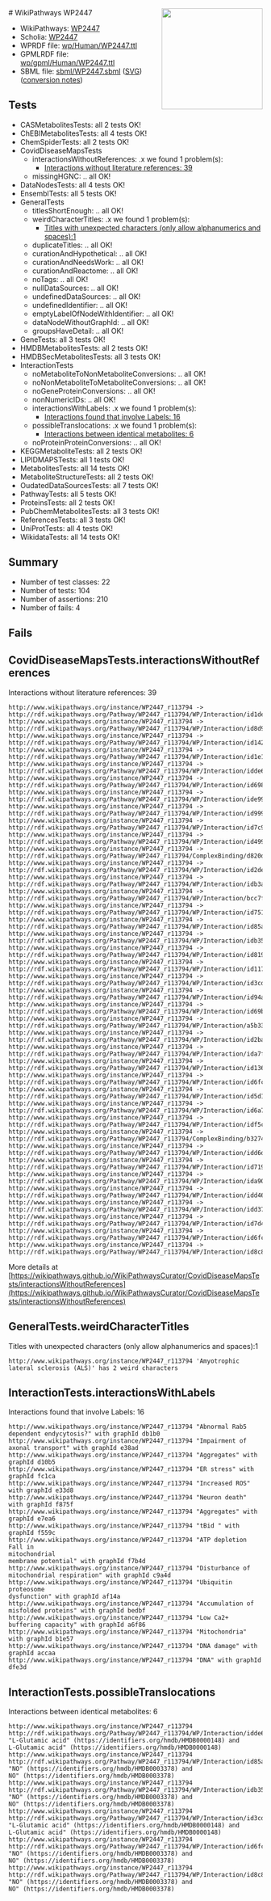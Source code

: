 <img style="float: right; width: 200px" src="../logo.png" />
# WikiPathways WP2447

* WikiPathways: [WP2447](https://identifiers.org/wikipathways:WP2447)
* Scholia: [WP2447](https://scholia.toolforge.org/wikipathways/WP2447)
* WPRDF file: [wp/Human/WP2447.ttl](../wp/Human/WP2447.ttl)
* GPMLRDF file: [wp/gpml/Human/WP2447.ttl](../wp/gpml/Human/WP2447.ttl)
* SBML file: [sbml/WP2447.sbml](../sbml/WP2447.sbml) ([SVG](../sbml/WP2447.svg)) ([conversion notes](../sbml/WP2447.txt))

## Tests
* CASMetabolitesTests: all 2 tests OK!
* ChEBIMetabolitesTests: all 4 tests OK!
* ChemSpiderTests: all 2 tests OK!
* CovidDiseaseMapsTests
    * interactionsWithoutReferences: .x we found 1 problem(s):
        * [Interactions without literature references: 39](#9701cd28)
    * missingHGNC: .. all OK!
* DataNodesTests: all 4 tests OK!
* EnsemblTests: all 5 tests OK!
* GeneralTests
    * titlesShortEnough: .. all OK!
    * weirdCharacterTitles: .x we found 1 problem(s):
        * [Titles with unexpected characters (only allow alphanumerics and spaces):1](#fda87b3f)
    * duplicateTitles: .. all OK!
    * curationAndHypothetical: .. all OK!
    * curationAndNeedsWork: .. all OK!
    * curationAndReactome: .. all OK!
    * noTags: .. all OK!
    * nullDataSources: .. all OK!
    * undefinedDataSources: .. all OK!
    * undefinedIdentifier: .. all OK!
    * emptyLabelOfNodeWithIdentifier: .. all OK!
    * dataNodeWithoutGraphId: .. all OK!
    * groupsHaveDetail: .. all OK!
* GeneTests: all 3 tests OK!
* HMDBMetabolitesTests: all 2 tests OK!
* HMDBSecMetabolitesTests: all 3 tests OK!
* InteractionTests
    * noMetaboliteToNonMetaboliteConversions: .. all OK!
    * noNonMetaboliteToMetaboliteConversions: .. all OK!
    * noGeneProteinConversions: .. all OK!
    * nonNumericIDs: .. all OK!
    * interactionsWithLabels: .x we found 1 problem(s):
        * [Interactions found that involve Labels: 16](#fe97a8be)
    * possibleTranslocations: .x we found 1 problem(s):
        * [Interactions between identical metabolites: 6](#d59038c9)
    * noProteinProteinConversions: .. all OK!
* KEGGMetaboliteTests: all 2 tests OK!
* LIPIDMAPSTests: all 1 tests OK!
* MetabolitesTests: all 14 tests OK!
* MetaboliteStructureTests: all 2 tests OK!
* OudatedDataSourcesTests: all 7 tests OK!
* PathwayTests: all 5 tests OK!
* ProteinsTests: all 2 tests OK!
* PubChemMetabolitesTests: all 3 tests OK!
* ReferencesTests: all 3 tests OK!
* UniProtTests: all 4 tests OK!
* WikidataTests: all 14 tests OK!


## Summary

* Number of test classes: 22
* Number of tests: 104
* Number of assertions: 210
* Number of fails: 4

## Fails

<a name="9701cd28" />

## CovidDiseaseMapsTests.interactionsWithoutReferences

Interactions without literature references: 39
```
http://www.wikipathways.org/instance/WP2447_r113794 -> http://rdf.wikipathways.org/Pathway/WP2447_r113794/WP/Interaction/id1de00d7a
http://www.wikipathways.org/instance/WP2447_r113794 -> http://rdf.wikipathways.org/Pathway/WP2447_r113794/WP/Interaction/id8d950ddc
http://www.wikipathways.org/instance/WP2447_r113794 -> http://rdf.wikipathways.org/Pathway/WP2447_r113794/WP/Interaction/id142719ee
http://www.wikipathways.org/instance/WP2447_r113794 -> http://rdf.wikipathways.org/Pathway/WP2447_r113794/WP/Interaction/id1e1bab7c
http://www.wikipathways.org/instance/WP2447_r113794 -> http://rdf.wikipathways.org/Pathway/WP2447_r113794/WP/Interaction/idde65c6be
http://www.wikipathways.org/instance/WP2447_r113794 -> http://rdf.wikipathways.org/Pathway/WP2447_r113794/WP/Interaction/id69896d2b
http://www.wikipathways.org/instance/WP2447_r113794 -> http://rdf.wikipathways.org/Pathway/WP2447_r113794/WP/Interaction/ide9959d31
http://www.wikipathways.org/instance/WP2447_r113794 -> http://rdf.wikipathways.org/Pathway/WP2447_r113794/WP/Interaction/id9999669c
http://www.wikipathways.org/instance/WP2447_r113794 -> http://rdf.wikipathways.org/Pathway/WP2447_r113794/WP/Interaction/id7c9c96e3
http://www.wikipathways.org/instance/WP2447_r113794 -> http://rdf.wikipathways.org/Pathway/WP2447_r113794/WP/Interaction/id4993787b
http://www.wikipathways.org/instance/WP2447_r113794 -> http://rdf.wikipathways.org/Pathway/WP2447_r113794/ComplexBinding/d820d
http://www.wikipathways.org/instance/WP2447_r113794 -> http://rdf.wikipathways.org/Pathway/WP2447_r113794/WP/Interaction/id2dedab80
http://www.wikipathways.org/instance/WP2447_r113794 -> http://rdf.wikipathways.org/Pathway/WP2447_r113794/WP/Interaction/idb3aea929
http://www.wikipathways.org/instance/WP2447_r113794 -> http://rdf.wikipathways.org/Pathway/WP2447_r113794/WP/Interaction/bcc7f
http://www.wikipathways.org/instance/WP2447_r113794 -> http://rdf.wikipathways.org/Pathway/WP2447_r113794/WP/Interaction/id751c8da1
http://www.wikipathways.org/instance/WP2447_r113794 -> http://rdf.wikipathways.org/Pathway/WP2447_r113794/WP/Interaction/id85aed399
http://www.wikipathways.org/instance/WP2447_r113794 -> http://rdf.wikipathways.org/Pathway/WP2447_r113794/WP/Interaction/idb3584e45
http://www.wikipathways.org/instance/WP2447_r113794 -> http://rdf.wikipathways.org/Pathway/WP2447_r113794/WP/Interaction/id8197ddde
http://www.wikipathways.org/instance/WP2447_r113794 -> http://rdf.wikipathways.org/Pathway/WP2447_r113794/WP/Interaction/id117c419f
http://www.wikipathways.org/instance/WP2447_r113794 -> http://rdf.wikipathways.org/Pathway/WP2447_r113794/WP/Interaction/id3cd23c9
http://www.wikipathways.org/instance/WP2447_r113794 -> http://rdf.wikipathways.org/Pathway/WP2447_r113794/WP/Interaction/id94a8676c
http://www.wikipathways.org/instance/WP2447_r113794 -> http://rdf.wikipathways.org/Pathway/WP2447_r113794/WP/Interaction/id69b8a250
http://www.wikipathways.org/instance/WP2447_r113794 -> http://rdf.wikipathways.org/Pathway/WP2447_r113794/WP/Interaction/a5b33
http://www.wikipathways.org/instance/WP2447_r113794 -> http://rdf.wikipathways.org/Pathway/WP2447_r113794/WP/Interaction/id2bad9ea5
http://www.wikipathways.org/instance/WP2447_r113794 -> http://rdf.wikipathways.org/Pathway/WP2447_r113794/WP/Interaction/ida7f01dcb
http://www.wikipathways.org/instance/WP2447_r113794 -> http://rdf.wikipathways.org/Pathway/WP2447_r113794/WP/Interaction/id136847e9
http://www.wikipathways.org/instance/WP2447_r113794 -> http://rdf.wikipathways.org/Pathway/WP2447_r113794/WP/Interaction/id6fcdb47
http://www.wikipathways.org/instance/WP2447_r113794 -> http://rdf.wikipathways.org/Pathway/WP2447_r113794/WP/Interaction/id5d12dff3
http://www.wikipathways.org/instance/WP2447_r113794 -> http://rdf.wikipathways.org/Pathway/WP2447_r113794/WP/Interaction/id6a75a338
http://www.wikipathways.org/instance/WP2447_r113794 -> http://rdf.wikipathways.org/Pathway/WP2447_r113794/WP/Interaction/idf5c9eb78
http://www.wikipathways.org/instance/WP2447_r113794 -> http://rdf.wikipathways.org/Pathway/WP2447_r113794/ComplexBinding/b3274
http://www.wikipathways.org/instance/WP2447_r113794 -> http://rdf.wikipathways.org/Pathway/WP2447_r113794/WP/Interaction/idd6d367a2
http://www.wikipathways.org/instance/WP2447_r113794 -> http://rdf.wikipathways.org/Pathway/WP2447_r113794/WP/Interaction/id719c925
http://www.wikipathways.org/instance/WP2447_r113794 -> http://rdf.wikipathways.org/Pathway/WP2447_r113794/WP/Interaction/ida90aa669
http://www.wikipathways.org/instance/WP2447_r113794 -> http://rdf.wikipathways.org/Pathway/WP2447_r113794/WP/Interaction/idd46b0994
http://www.wikipathways.org/instance/WP2447_r113794 -> http://rdf.wikipathways.org/Pathway/WP2447_r113794/WP/Interaction/idd37d0e73
http://www.wikipathways.org/instance/WP2447_r113794 -> http://rdf.wikipathways.org/Pathway/WP2447_r113794/WP/Interaction/id7d4f73cd
http://www.wikipathways.org/instance/WP2447_r113794 -> http://rdf.wikipathways.org/Pathway/WP2447_r113794/WP/Interaction/id6fc14d0a
http://www.wikipathways.org/instance/WP2447_r113794 -> http://rdf.wikipathways.org/Pathway/WP2447_r113794/WP/Interaction/id8c85cf83
```

More details at [https://wikipathways.github.io/WikiPathwaysCurator/CovidDiseaseMapsTests/interactionsWithoutReferences](https://wikipathways.github.io/WikiPathwaysCurator/CovidDiseaseMapsTests/interactionsWithoutReferences)

<a name="fda87b3f" />

## GeneralTests.weirdCharacterTitles

Titles with unexpected characters (only allow alphanumerics and spaces):1
```
http://www.wikipathways.org/instance/WP2447_r113794 'Amyotrophic lateral sclerosis (ALS)' has 2 weird characters
```

<a name="fe97a8be" />

## InteractionTests.interactionsWithLabels

Interactions found that involve Labels: 16
```
http://www.wikipathways.org/instance/WP2447_r113794 "Abnormal Rab5  dependent endycytosis?" with graphId db1b0
http://www.wikipathways.org/instance/WP2447_r113794 "Impairment of  axonal transport" with graphId e38ad
http://www.wikipathways.org/instance/WP2447_r113794 "Aggregates" with graphId d10b5
http://www.wikipathways.org/instance/WP2447_r113794 "ER stress" with graphId fc1ca
http://www.wikipathways.org/instance/WP2447_r113794 "Increased ROS" with graphId e33d8
http://www.wikipathways.org/instance/WP2447_r113794 "Neuron death" with graphId f875f
http://www.wikipathways.org/instance/WP2447_r113794 "Aggregates" with graphId e7ea6
http://www.wikipathways.org/instance/WP2447_r113794 "tBid " with graphId f559c
http://www.wikipathways.org/instance/WP2447_r113794 "ATP depletion Fall in
mitochondrial
membrane potential" with graphId f7b4d
http://www.wikipathways.org/instance/WP2447_r113794 "Disturbance of
mitochondrial respiration" with graphId c9a4d
http://www.wikipathways.org/instance/WP2447_r113794 "Ubiquitin proteosome
dysfunction" with graphId af14a
http://www.wikipathways.org/instance/WP2447_r113794 "Accumulation of
misfolded proteins" with graphId bedbf
http://www.wikipathways.org/instance/WP2447_r113794 "Low Ca2+ buffering capacity" with graphId a6f86
http://www.wikipathways.org/instance/WP2447_r113794 "Mitochondria" with graphId b1e57
http://www.wikipathways.org/instance/WP2447_r113794 "DNA damage" with graphId accaa
http://www.wikipathways.org/instance/WP2447_r113794 "DNA" with graphId dfe3d
```

<a name="d59038c9" />

## InteractionTests.possibleTranslocations

Interactions between identical metabolites: 6
```
http://www.wikipathways.org/instance/WP2447_r113794 http://rdf.wikipathways.org/Pathway/WP2447_r113794/WP/Interaction/idde65c6be "L-Glutamic acid" (https://identifiers.org/hmdb/HMDB0000148) and 
L-Glutamic acid" (https://identifiers.org/hmdb/HMDB0000148)
http://www.wikipathways.org/instance/WP2447_r113794 http://rdf.wikipathways.org/Pathway/WP2447_r113794/WP/Interaction/id85aed399 "NO" (https://identifiers.org/hmdb/HMDB0003378) and 
NO" (https://identifiers.org/hmdb/HMDB0003378)
http://www.wikipathways.org/instance/WP2447_r113794 http://rdf.wikipathways.org/Pathway/WP2447_r113794/WP/Interaction/idb3584e45 "NO" (https://identifiers.org/hmdb/HMDB0003378) and 
NO" (https://identifiers.org/hmdb/HMDB0003378)
http://www.wikipathways.org/instance/WP2447_r113794 http://rdf.wikipathways.org/Pathway/WP2447_r113794/WP/Interaction/id3cd23c9 "L-Glutamic acid" (https://identifiers.org/hmdb/HMDB0000148) and 
L-Glutamic acid" (https://identifiers.org/hmdb/HMDB0000148)
http://www.wikipathways.org/instance/WP2447_r113794 http://rdf.wikipathways.org/Pathway/WP2447_r113794/WP/Interaction/id6fcdb47 "NO" (https://identifiers.org/hmdb/HMDB0003378) and 
NO" (https://identifiers.org/hmdb/HMDB0003378)
http://www.wikipathways.org/instance/WP2447_r113794 http://rdf.wikipathways.org/Pathway/WP2447_r113794/WP/Interaction/id8c85cf83 "NO" (https://identifiers.org/hmdb/HMDB0003378) and 
NO" (https://identifiers.org/hmdb/HMDB0003378)
```

